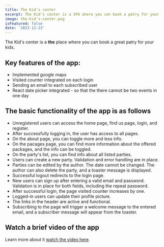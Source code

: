 ```yaml
---
title: The Kid's center
excerpt: The Kid's center is a SPA where you can book a patry for your kid
image: the-kid's-center.png
isFeatured: false
date: '2023-12-23'
---
```


The Kid's center is a **the** place where you can book a great patry for your kids.




## Key features of the app:

- Implemented google maps
- Visited counter integrated on each login
- Sending an email to each subscribed user
- React date picker integrated - so that the there cannot be two events in one day

## The basic functionality of the app is as follows

- Unregistered users can access the home page, find us page, login, and register.
- After successfully logging in, the user has access to all pages.
- On the about page, you can toggle more and less info.
- On the pacages page, you can find more information about the offered packages, and the info can be toggled.
- On the party's list, you can find info about all listed parties.
- Users can create a new party. Validation and error handling are in place.
- Parties can be edited by the author. The date cannot be changed. The author can also delete the party, and a toaster message is displayed.
- Successful logout redirects to the login page.
- New users can sign up after entering a valid email and password. Validation is in place for both fields, including the repeat password.
- After successful login, the page visited counter increases by one.
- Logged-in users can update their profile picture.
- The links in the header are active and functional.
- Subscribing to the page will trigger a welcome message to the entered email, and a subscriber message will appear from the toaster.

## Watch a brief video of the app

Learn more about it [watch the video here](https://www.youtube.com/watch?v=EohIGngL4iE).





